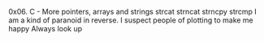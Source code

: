 0x06. C - More pointers, arrays and strings
strcat
strncat
strncpy
strcmp
I am a kind of paranoid in reverse. I suspect people of plotting to make me happy
Always look up
